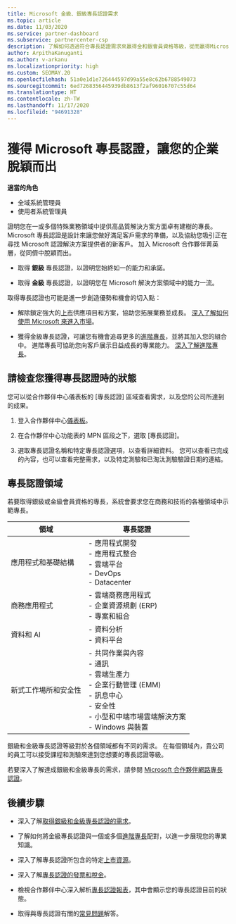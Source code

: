 ```yaml
---
title: Microsoft 金級、銀級專長認證需求
ms.topic: article
ms.date: 11/03/2020
ms.service: partner-dashboard
ms.subservice: partnercenter-csp
description: 了解如何透過符合專長認證需求來贏得金和銀會員資格等級，從而贏得Microsoft 精英合作夥伴的地位並吸引新客戶。
author: ArpithaKanuganti
ms.author: v-arkanu
ms.localizationpriority: high
ms.custom: SEOMAY.20
ms.openlocfilehash: 51a0e1d1e726444597d99a55e8c62b6788549073
ms.sourcegitcommit: 6ed7268356445939db8613f2af96016707c55d64
ms.translationtype: HT
ms.contentlocale: zh-TW
ms.lasthandoff: 11/17/2020
ms.locfileid: "94691328"
---
```

# <a name="differentiate-your-business-by-attaining-microsoft-competencies"></a>獲得 Microsoft 專長認證，讓您的企業脫穎而出

**適當的角色**
- 全域系統管理員
- 使用者系統管理員

證明您在一或多個特殊業務領域中提供高品質解決方案方面卓有建樹的專長。 Microsoft 專長認證是設計來讓您做好滿足客戶需求的準備，以及協助您吸引正在尋找 Microsoft 認證解決方案提供者的新客戶。 加入 Microsoft 合作夥伴菁英層，從同儕中脫穎而出。

- 取得 **銀級** 專長認證，以證明您始終如一的能力和承諾。

- 取得 **金級** 專長認證，以證明您在 Microsoft 解決方案領域中的能力一流。

取得專長認證也可能是進一步創造優勢和機會的切入點：

- 解除鎖定強大的[上市](mpn-learn-about-go-to-market-benefits.md)供應項目和方案，協助您拓展業務並成長。 [深入了解如何使用 Microsoft 來進入市場](https://partner.microsoft.com/solutions/go-to-market)。

- 獲得金級專長認證，可讓您有機會追尋更多的[進階專長](advanced-specializations.md)，並將其加入您的組合中。 進階專長可協助您向客戶展示日益成長的專業能力。 [深入了解進階專長](https://partner.microsoft.com/membership/advanced-specialization)。

## <a name="check-your-status-as-you-attain-a-competency"></a>請檢查您獲得專長認證時的狀態

您可以從合作夥伴中心儀表板的 [專長認證] 區域查看需求，以及您的公司所達到的成果。

1. 登入合作夥伴中心[儀表板](https://partner.microsoft.com/dashboard/home)。

2. 在合作夥伴中心功能表的 MPN 區段之下，選取 [專長認證]。

3. 選取專長認證名稱和特定專長認證選項，以查看詳細資料。 您可以查看已完成的內容，也可以查看完整需求，以及特定測驗和已淘汰測驗驗證日期的連結。

## <a name="competency-areas"></a>專長認證領域

若要取得銀級或金級會員資格的專長，系統會要求您在商務和技術的各種領域中示範專長。

|**領域**            |**專長認證**                    |
|--------------------|--------------------------------|
|應用程式和基礎結構| - 應用程式開發<br/> - 應用程式整合<br/> - 雲端平台<br/> - DevOps<br/> - Datacenter |
|商務應用程式 | - 雲端商務應用程式</br> - 企業資源規劃 (ERP)</br> - 專案和組合 |
|資料和 AI| - 資料分析<br/> - 資料平台 |
|新式工作場所和安全性 | - 共同作業與內容<br/> - 通訊<br/> - 雲端生產力<br/> - 企業行動管理 (EMM)<br/> - 訊息中心<br/> - 安全性<br/> - 小型和中端市場雲端解決方案<br/> - Windows 與裝置 |

銀級和金級專長認證等級對於各個領域都有不同的需求。 在每個領域內，貴公司的員工可以接受課程和測驗來達到您想要的專長認證等級。 

若要深入了解達成銀級和金級專長的需求，請參閱 [Microsoft 合作夥伴網路專長認證](https://partner.microsoft.com/membership/competencies)。

## <a name="next-steps"></a>後續步驟

- 深入了解[取得銀級和金級專長認證的需求](https://partner.microsoft.com/membership/competencies)。

- 了解如何將金級專長認證與一個或多個[進階專長](advanced-specializations.md)配對，以進一步展現您的專業知識。

- 深入了解專長認證所包含的特定[上市資源](mpn-learn-about-go-to-market-benefits.md)。

- 深入了解[專長認證的發票和稅金](mpn-view-print-maps-invoice.md)。

- 檢視合作夥伴中心深入解析[專長認證報表](pci-competencies-report.md)，其中會顯示您的專長認證目前的狀態。

- 取得與專長認證有關的[常見問題](competencies-faq.md)解答。
